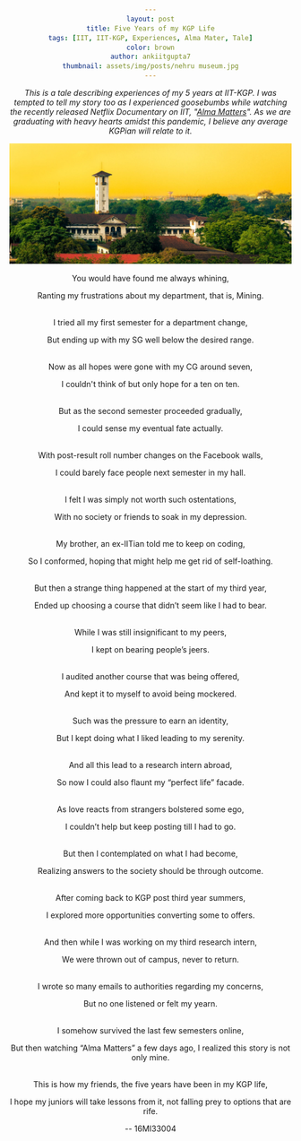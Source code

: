 ```yaml
---
layout: post
title: Five Years of my KGP Life
tags: [IIT, IIT-KGP, Experiences, Alma Mater, Tale]
color: brown
author: ankiitgupta7
thumbnail: assets/img/posts/nehru museum.jpg
---
```

<head> 
        <style> 
            body { 
                text-align:center; 
            }
        </style> 

</head>

*This is a tale describing experiences of my 5 years at IIT-KGP. I was tempted to tell my story too as I experienced goosebumbs while watching the recently released Netflix Documentary on IIT, "[Alma Matters](https://www.netflix.com/title/81368109)". As we are graduating with heavy hearts amidst this pandemic, I believe any average KGPian will relate to it.*

![alt text](https://raw.githubusercontent.com/ankiitgupta7/ankiitgupta7.github.io/master/assets/img/posts/nehru%20museum.jpg)


You would have found me always whining,

Ranting my frustrations about my department, that is, Mining.

\
I tried all my first semester for a department change,

But ending up with my SG well below the desired range.

\
Now as all hopes were gone with my CG around seven,

I couldn't think of but only hope for a ten on ten.

\
But as the second semester proceeded gradually,

I could sense my eventual fate actually.

\
With post-result roll number changes on the Facebook walls,

I could barely face people next semester in my hall.

\
I felt I was simply not worth such ostentations,

With no society or friends to soak in my depression.

\
My brother, an ex-IITian told me to keep on coding,

So I conformed, hoping that might help me get rid of self-loathing.

\
But then a strange thing happened at the start of my third year,

Ended up choosing a course that didn’t seem like I had to bear.

\
While I was still insignificant to my peers,

I kept on bearing people’s jeers.

\
I audited another course that was being offered,

And kept it to myself to avoid being mockered.

\
Such was the pressure to earn an identity,

But I kept doing what I liked leading to my serenity.

\
And all this lead to a research intern abroad,

So now I could also flaunt my “perfect life” facade.

\
As love reacts from strangers bolstered some ego,

I couldn’t help but keep posting till I had to go.

\
But then I contemplated on what I had become,

Realizing answers to the society should be through outcome.

\
After coming back to KGP post third year summers,

I explored more opportunities converting some to offers.

\
And then while I was working on my third research intern,

We were thrown out of campus, never to return.

\
I wrote so many emails to authorities regarding my concerns,

But no one listened or felt my yearn.

\
I somehow survived the last few semesters online,

But then watching “Alma Matters” a few days ago, I realized this story is not only mine.

\
This is how my friends, the five years have been in my KGP life,

I hope my juniors will take lessons from it, not falling prey to options that are rife. 

-- 16MI33004
